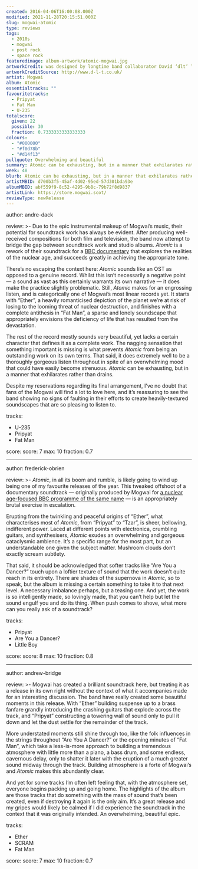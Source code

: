 ```yaml
---
created: 2016-04-06T16:00:08.000Z
modified: 2021-11-28T20:15:51.000Z
slug: mogwai-atomic
type: reviews
tags:
  - 2010s
  - mogwai
  - post rock
  - space rock
featuredimage: album-artwork/atomic-mogwai.jpg
artworkCredit: was designed by longtime band collaborator David ‘dlt’ Thomas.
artworkCreditSource: http://www.d-l-t.co.uk/
artist: Mogwai
album: Atomic
essentialtracks: ""
favouritetracks:
  - Pripyat
  - Fat Man
  - U-235
totalscore:
  given: 22
  possible: 30
  fraction: 0.7333333333333333
colours:
  - "#000000"
  - "#f0d78b"
  - "#d14f13"
pullquote: Overwhelming and beautiful
summary: Atomic can be exhausting, but in a manner that exhilarates rather than drains. Despite my reservations regarding its final arrangement, I’ve no doubt that fans of the Mogwai will find a lot to love here.
week: 48
blurb: Atomic can be exhausting, but in a manner that exhilarates rather than drains. There is plenty for Mogwai fans to love in this soundtrack.
artistMBID: d700b3f5-45af-4d02-95ed-57d301bda93e
albumMBID: abf559f9-8c52-4295-9b8c-79b72f8d9837
artistLink: https://store.mogwai.scot/
reviewType: newRelease
---
```


author: andre-dack

review: >-
  Due to the epic instrumental makeup of Mogwai’s music, their potential for soundtrack work has always be evident. After producing well-received compositions for both film and television, the band now attempt to bridge the gap between soundtrack work and studio albums. _Atomic_ is a rework of their soundtrack for a [BBC documentary](http://www.bbc.co.uk/programmes/b065y1dx) that explores the realities of the nuclear age, and succeeds greatly in achieving the appropriate tone.

  There’s no escaping the context here: _Atomic_ sounds like an OST as opposed to a genuine record. Whilst this isn’t necessarily a negative point — a sound as vast as this certainly warrants its own narrative — it does make the practice slightly problematic. Still, _Atomic_ makes for an engrossing listen, and is categorically one of Mogwai’s most linear records yet. It starts with “Ether”, a heavily romanticised depiction of the planet we’re at risk of losing to the looming threat of nuclear destruction, and finishes with a complete antithesis in “Fat Man”, a sparse and lonely soundscape that appropriately envisions the deficiency of life that has resulted from the devastation.

  The rest of the record mostly sounds very beautiful, yet lacks a certain character that defines it as a complete work. The nagging sensation that something important is missing is what prevents _Atomic_ from being an outstanding work on its own terms. That said, it does extremely well to be a thoroughly gorgeous listen throughout in spite of an overwhelming mood that could have easily become strenuous. _Atomic_ can be exhausting, but in a manner that exhilarates rather than drains.

  Despite my reservations regarding its final arrangement, I’ve no doubt that fans of the Mogwai will find a lot to love here, and it’s reassuring to see the band showing no signs of faulting in their efforts to create heavily-textured soundscapes that are so pleasing to listen to.

tracks:
  - U-235
  - ­Pripyat
  - ­Fat Man

score:
  score: 7
  max: 10
  fraction: 0.7

---

author: frederick-obrien

review: >-
  _Atomic_, in all its boom and rumble, is likely going to wind up being one of my favourite releases of the year. This tweaked offshoot of a documentary soundtrack — originally produced by Mogwai for [a nuclear age-focused BBC programme of the same name](http://www.bbc.co.uk/programmes/b065y1dx) — is an appropriately brutal exercise in escalation.

  Erupting from the twinkling and peaceful origins of “Ether”, what characterises most of _Atomic_, from “Pripyat” to “Tzar”, is sheer, bellowing, indifferent power. Laced at different points with electronica, crumbling guitars, and synthesisers, *Atomic* exudes an overwhelming and gorgeous cataclysmic ambience. It’s a specific range for the most part, but an understandable one given the subject matter. Mushroom clouds don’t exactly scream subtlety.

  That said, it should be acknowledged that softer tracks like “Are You a Dancer?” touch upon a loftier texture of sound that the work doesn’t quite reach in its entirety. There are shades of the supernova in _Atomic_, so to speak, but the album is missing a certain something to take it to that next level. A necessary imbalance perhaps, but a teasing one. And yet, the work is so intelligently made, so lovingly made, that you can’t help but let the sound engulf you and do its thing. When push comes to shove, what more can you really ask of a soundtrack?

tracks:
  - Pripyat
  - ­Are You a Dancer?
  - ­Little Boy

score:
  score: 8
  max: 10
  fraction: 0.8

---

author: andrew-bridge

review: >-
  Mogwai has created a brilliant soundtrack here, but treating it as a release in its own right without the context of what it accompanies made for an interesting discussion. The band have really created some beautiful moments in this release. With “Ether” building suspense up to a brass fanfare grandly introducing the crashing guitars that explode across the track, and “Pripyat” constructing a towering wall of sound only to pull it down and let the dust settle for the remainder of the track.

  More understated moments still shine through too, like the folk influences in the strings throughout “Are You A Dancer?” or the opening minutes of “Fat Man”, which take a less-is-more approach to building a tremendous atmosphere with little more than a piano, a bass drum, and some endless, cavernous delay, only to shatter it later with the eruption of a much greater sound midway through the track. Building atmosphere is a forte of Mogwai’s and _Atomic_ makes this abundantly clear.

  And yet for some tracks I’m often left feeling that, with the atmosphere set, everyone begins packing up and going home. The highlights of the album are those tracks that do something with the mass of sound that’s been created, even if destroying it again is the only aim. It’s a great release and my gripes would likely be calmed if I did experience the soundtrack in the context that it was originally intended. An overwhelming, beautiful epic.

tracks:
  - Ether
  - ­SCRAM
  - ­Fat Man

score:
  score: 7
  max: 10
  fraction: 0.7
